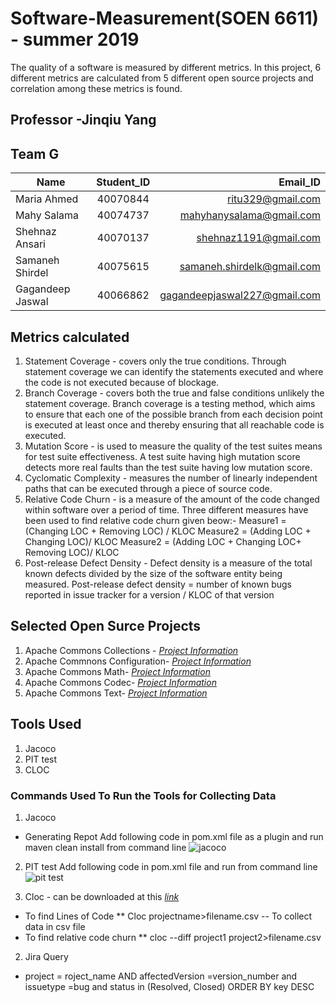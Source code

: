 # Software-Measurement(SOEN 6611) - summer 2019
The quality of a software is measured by different metrics. In this project, 6 different metrics are calculated from 5 different open source projects and correlation among these metrics is found. 
## Professor -Jinqiu Yang
## Team G 
| Name       | Student_ID           | Email_ID  |
| ------------- |:-------------:| -----:|
| Maria Ahmed    | 40070844  |ritu329@gmail.com |
| Mahy Salama    |  40074737      |   mahyhanysalama@gmail.com |
|Shehnaz Ansari  | 40070137     |   shehnaz1191@gmail.com |
|Samaneh Shirdel | 40075615      |   samaneh.shirdelk@gmail.com |
|Gagandeep Jaswal| 40066862      |   gagandeepjaswal227@gmail.com |
## Metrics calculated
1. Statement Coverage - covers only the true conditions. Through statement coverage we can identify the statements executed and where the code is not executed because of blockage. 
2. Branch Coverage - covers both the true and false conditions unlikely the statement coverage. Branch coverage is a testing method, which aims to ensure that each one of the possible branch from each decision point is executed at least once and thereby ensuring that all reachable code is executed. 
3. Mutation Score - is used to measure the quality of the test suites means for test suite effectiveness. A test suite having high mutation score detects more real faults than the test suite having low mutation score.
4. Cyclomatic Complexity - measures the number of linearly independent paths that can be executed through a piece of source code. 
5. Relative Code Churn - is a measure of the amount of the code changed within software over a period of time. Three different measures have been used to find relative code churn given beow:-
Measure1 = (Changing LOC + Removing LOC) / KLOC 
Measure2 = (Adding LOC + Changing LOC)/ KLOC 
Measure2 = (Adding LOC + Changing LOC+ Removing LOC)/ KLOC
6. Post-release Defect Density - Defect density is a measure of the total known defects divided by the size of the
software entity being measured.
Post-release defect density = number of known bugs reported in issue tracker for a version / KLOC of that version 
## Selected Open Surce Projects
1. Apache Commons Collections - _[Project Information](https://commons.apache.org/proper/commons-collections/)_
2. Apache Commnons Configuration- _[Project Information](https://commons.apache.org/proper/commons-configuration/)_
3. Apache Commons Math- _[Project Information](https://commons.apache.org/proper/commons-math/)_
4. Apache Commons Codec- _[Project Information](https://commons.apache.org/proper/commons-codec/)_
5. Apache Commons Text- _[Project Information](https://commons.apache.org/proper/commons-text/)_
## Tools Used
1. Jacoco 
2. PIT test 
3. CLOC

### Commands Used To Run the Tools for Collecting Data
1. Jacoco
* Generating Repot
Add following code in pom.xml file as a plugin and run maven clean install from command line
 ![jacoco](https://user-images.githubusercontent.com/9052955/60183395-347e0800-97f4-11e9-82e0-405d4dece9ab.PNG)


2. PIT test
Add following code in pom.xml file and run  from command line
![pit test](https://user-images.githubusercontent.com/9052955/60183460-6000f280-97f4-11e9-87f7-71ce990abfa2.PNG)


3. Cloc - can be downloaded at this  _[link](https://commons.apache.org/proper/commons-collections/)_
* To find Lines of Code
** Cloc projectname>filename.csv -- To collect data in csv file
* To find relative code churn 
** cloc --diff project1 project2>filename.csv
2. Jira Query
* project = roject_name AND affectedVersion =version_number and issuetype =bug and  status in (Resolved, Closed) ORDER BY key DESC

